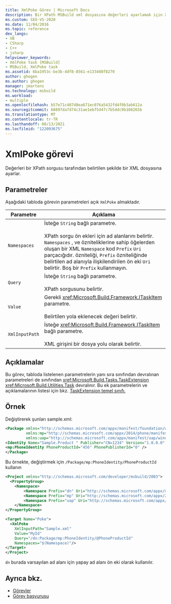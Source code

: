 ```yaml
---
title: XmlPoke Görev | Microsoft Docs
description: Bir XPath MSBuild xml dosyasına değerleri ayarlamak için XmlPoke görevini nasıl kullandığını öğrenin.
ms.custom: SEO-VS-2020
ms.date: 11/04/2016
ms.topic: reference
dev_langs:
- VB
- CSharp
- C++
- jsharp
helpviewer_keywords:
- XmlPoke task [MSBuild]
- MSBuild, XmlPoke task
ms.assetid: 6ba1953c-be3b-4df8-8561-e133408f8270
author: ghogen
ms.author: ghogen
manager: jmartens
ms.technology: msbuild
ms.workload:
- multiple
ms.openlocfilehash: b57e71c407d8ea671ec076a5432fd4f0b3ab612a
ms.sourcegitcommit: 68897da7d74c31ae1ebf5d47c7b5ddc9b108265b
ms.translationtype: MT
ms.contentlocale: tr-TR
ms.lasthandoff: 08/13/2021
ms.locfileid: "122093675"
---
```

# <a name="xmlpoke-task"></a>XmlPoke görevi

Değerleri bir XPath sorgusu tarafından belirtilen şekilde bir XML dosyasına ayarlar.

## <a name="parameters"></a>Parametreler

 Aşağıdaki tabloda görevin parametreleri açık `XmlPoke` almaktadır.

|Parametre|Açıklama|
|---------------|-----------------|
|`Namespaces`|İsteğe `String` bağlı parametre.<br /><br /> XPath sorgu ön ekleri için ad alanlarını belirtir. `Namespaces` , ve özniteliklerine sahip öğelerden oluşan bir XML `Namespace` kod `Prefix` `Uri` parçacığıdır. özniteliği, `Prefix` özniteliğinde belirtilen ad alanıyla ilişkilendirilen ön eki `Uri` belirtir. Boş bir `Prefix` kullanmayın.|
|`Query`|İsteğe `String` bağlı parametre.<br /><br /> XPath sorgusunu belirtir.|
|`Value`|Gerekli <xref:Microsoft.Build.Framework.ITaskItem> parametre.<br /><br /> Belirtilen yola eklenecek değeri belirtir.|
|`XmlInputPath`|İsteğe <xref:Microsoft.Build.Framework.ITaskItem> bağlı parametre.<br /><br /> XML girişini bir dosya yolu olarak belirtir.|

## <a name="remarks"></a>Açıklamalar

 Bu görev, tabloda listelenen parametrelerin yanı sıra sınıfından devralınan parametreleri de sınıfından <xref:Microsoft.Build.Tasks.TaskExtension> <xref:Microsoft.Build.Utilities.Task> devralınır. Bu ek parametrelerin ve açıklamalarının listesi için bkz. [TaskExtension temel sınıfı.](../msbuild/taskextension-base-class.md)

## <a name="example"></a>Örnek

Değiştirerek şunları sample.xml:

```xml
<Package xmlns="http://schemas.microsoft.com/appx/manifest/foundation/windows10"
         xmlns:mp="http://schemas.microsoft.com/appx/2014/phone/manifest"
         xmlns:uap="http://schemas.microsoft.com/appx/manifest/uap/windows10" >
<Identity Name="Sample.Product " Publisher="CN=1234" Version="1.0.0.0" />
<mp:PhoneIdentity PhoneProductId="456" PhonePublisherId="0" />
</Package>
```

Bu örnekte, değiştirmek için `/Package/mp:PhoneIdentity/PhoneProductId` kullanın

```xml
<Project xmlns="http://schemas.microsoft.com/developer/msbuild/2003">
  <PropertyGroup>
    <Namespace>
        <Namespace Prefix="dn" Uri="http://schemas.microsoft.com/appx/manifest/foundation/windows10" />
        <Namespace Prefix="mp" Uri="http://schemas.microsoft.com/appx/2014/phone/manifest" />
        <Namespace Prefix="uap" Uri="http://schemas.microsoft.com/appx/manifest/uap/windows10" />
    </Namespace>
</PropertyGroup>

<Target Name="Poke">
  <XmlPoke
    XmlInputPath="Sample.xml"
    Value="MyId"
    Query="/dn:Package/mp:PhoneIdentity/@PhoneProductId"
    Namespaces="$(Namespace)"/>
</Target>
</Project>
```

`dn` burada varsayılan ad alanı için yapay ad alanı ön eki olarak kullanılır.

## <a name="see-also"></a>Ayrıca bkz.

- [Görevler](../msbuild/msbuild-tasks.md)
- [Görev başvurusu](../msbuild/msbuild-task-reference.md)
